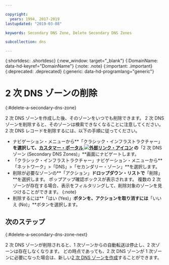 ```yaml
---

copyright:
  years: 1994, 2017-2019
lastupdated: "2019-03-08"

keywords: Secondary DNS Zone, Delete Secondary DNS Zones

subcollection: dns

---
```


{:shortdesc: .shortdesc}
{:new_window: target="_blank"}
{:DomainName: data-hd-keyref="DomainName"}
{:note: .note}
{:important: .important}
{:deprecated: .deprecated}
{:generic: data-hd-programlang="generic"}

# 2 次 DNS ゾーンの削除
{:#delete-a-secondary-dns-zone}

2 次 DNS ゾーンを作成した後、そのゾーンをいつでも削除できます。 2 次 DNS ゾーンを削除すると、そのゾーンは検索できなくなることに注意してください。 2 次 DNS レコードを削除するには、以下の手順に従ってください。

 * ナビゲーション・メニューから**「クラシック・インフラストラクチャー」**を選択して、[カスタマー・ポータル ![外部リンク・アイコン](../../icons/launch-glyph.svg "外部リンク・アイコン")](https://{DomainName}/) の**「2 次 DNS ゾーン (Secondary DNS Zones)」**画面にナビゲートします。 
* 「クラシック・インフラストラクチャー」ナビゲーション・メニューから**「ネットワーク」>「DNS」>「セカンダリー・ゾーン」**を選択します。
* 削除が必要なゾーンの**「アクション」**ドロップダウン・リストで**「削除」**を選択します。 ポップアップ確認ボックスが表示されます。
  複数の 2 次ゾーンが存在する場合、表示をフィルタリングして、削除対象のゾーンを見つけることができます。
  {:note}
* 削除するには**「はい (Yes)」**ボタンを、アクションを取り消すには**「いいえ (No)」**ボタンを選択します。

## 次のステップ
{:#delete-a-secondary-dns-zone-next}

2 次 DNS ゾーンが削除されると、1 次ゾーンからの自動転送は停止し、2 次ゾーンは存在しなくなります。 どの時点であっても、2 次 DNS ゾーンが 1 次ゾーンに必要になった場合は、新しい[2 次 DNS ゾーンを作成](/docs/infrastructure/dns?topic=dns-add-a-secondary-dns-zone)することができます。
